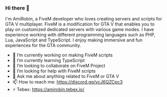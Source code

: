 ### Hi there 👋

I'm AmiRobin, a FiveM developer who loves creating servers and scripts for GTA V multiplayer. FiveM is a modification for GTA V that enables you to play on customized dedicated servers with various game modes. I have experience working with different programming languages such as PHP, Lua, JavaScript and TypeScript. I enjoy making immersive and fun experiences for the GTA community.

- 🔭 I’m currently working on making FiveM scripts
- 🌱 I’m currently learning TypeScript
- 👯 I’m looking to collaborate on FiveM Project
- 🤔 I’m looking for help with FiveM scripts
- 💬 Ask me about anything related to FiveM or GTA V
- 📫 How to reach me: https://discord.gg/vcJ6QZCpc3
- ⚡ Tebex: https://amirobin.tebex.io/
